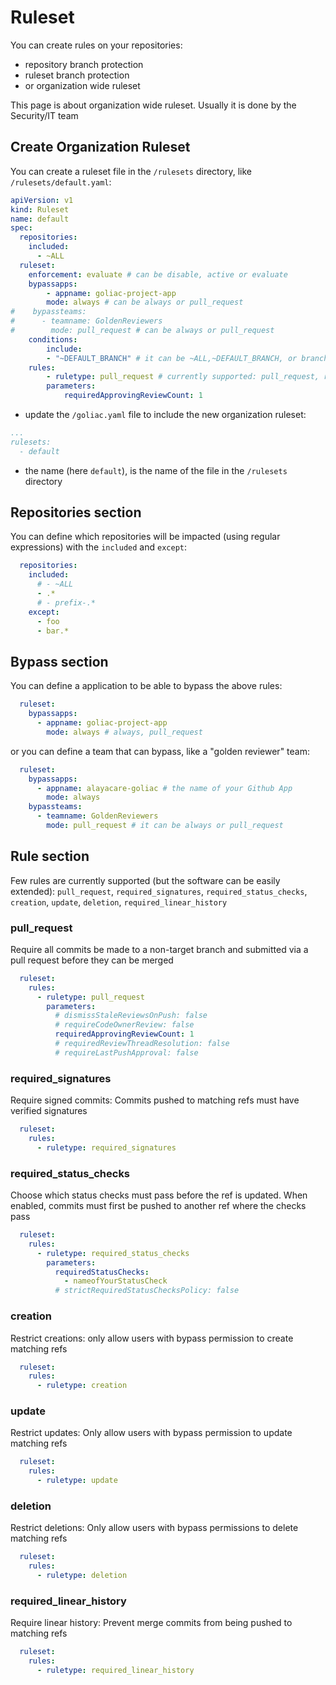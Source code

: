 # Ruleset

You can create rules on your repositories:
- repository branch protection
- ruleset branch protection
- or organization wide ruleset

This page is about organization wide ruleset. Usually it is done by the Security/IT team

## Create Organization Ruleset

You can create a ruleset file in the `/rulesets` directory, like `/rulesets/default.yaml`:

```yaml
apiVersion: v1
kind: Ruleset
name: default
spec:
  repositories:
    included:
      - ~ALL
  ruleset:
    enforcement: evaluate # can be disable, active or evaluate
    bypassapps:
        - appname: goliac-project-app
        mode: always # can be always or pull_request
#    bypassteams:
#      - teamname: GoldenReviewers
#        mode: pull_request # can be always or pull_request
    conditions:
        include: 
        - "~DEFAULT_BRANCH" # it can be ~ALL,~DEFAULT_BRANCH, or branch name
    rules:
        - ruletype: pull_request # currently supported: pull_request, required_signatures,required_status_checks, creation, update, deletion, non_fast_forward, required_linear_history
        parameters:
            requiredApprovingReviewCount: 1
```


- update the `/goliac.yaml` file to include the new organization ruleset:

```yaml
...
rulesets:
  - default
```

- the name (here `default`), is the name of the file in the `/rulesets` directory

## Repositories section

You can define which repositories will be impacted (using regular expressions) with the `included` and `except`:

```yaml
  repositories:
    included:
      # - ~ALL
      - .*
      # - prefix-.*
    except:
      - foo
      - bar.*
```

## Bypass section

You can define a application to be able to bypass the above rules:

```yaml
  ruleset:
    bypassapps:
      - appname: goliac-project-app
        mode: always # always, pull_request
```

or you can define a team that can bypass, like a "golden reviewer" team:

```yaml
  ruleset:
    bypassapps:
      - appname: alayacare-goliac # the name of your Github App
        mode: always
    bypassteams:
      - teamname: GoldenReviewers
        mode: pull_request # it can be always or pull_request
```

## Rule section

Few rules are currently supported (but the software can be easily extended): `pull_request`, `required_signatures`, `required_status_checks`, `creation`, `update`, `deletion`, `required_linear_history`

### pull_request

Require all commits be made to a non-target branch and submitted via a pull request before they can be merged

```yaml
  ruleset:
    rules:
      - ruletype: pull_request
        parameters:
          # dismissStaleReviewsOnPush: false
          # requireCodeOwnerReview: false
          requiredApprovingReviewCount: 1
          # requiredReviewThreadResolution: false
          # requireLastPushApproval: false
```

### required_signatures

Require signed commits: Commits pushed to matching refs must have verified signatures

```yaml
  ruleset:
    rules:
      - ruletype: required_signatures
```

### required_status_checks

Choose which status checks must pass before the ref is updated. When enabled, commits must first be pushed to another ref where the checks pass

```yaml
  ruleset:
    rules:
      - ruletype: required_status_checks
        parameters:
          requiredStatusChecks:
            - nameofYourStatusCheck
          # strictRequiredStatusChecksPolicy: false
```

### creation

Restrict creations: only allow users with bypass permission to create matching refs

```yaml
  ruleset:
    rules:
      - ruletype: creation
```

### update

Restrict updates: Only allow users with bypass permission to update matching refs

```yaml
  ruleset:
    rules:
      - ruletype: update
```

### deletion

Restrict deletions: Only allow users with bypass permissions to delete matching refs

```yaml
  ruleset:
    rules:
      - ruletype: deletion
```

### required_linear_history

Require linear history: Prevent merge commits from being pushed to matching refs

```yaml
  ruleset:
    rules:
      - ruletype: required_linear_history
```
